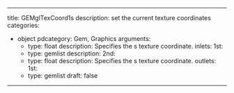 
---
title: GEMglTexCoord1s
description: set the current texture coordinates
categories:
  - object
pdcategory: Gem, Graphics
arguments:
    - type: float
      description: Specifies the s texture coordinate.
inlets:
  1st:
    - type: gemlist
      description:
  2nd:
    - type: float
      description: Specifies the s texture coordinate.
outlets:
  1st:
    - type: gemlist
draft: false
---
